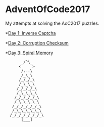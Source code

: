 ﻿# AdventOfCode2017
My attempts at solving the AoC2017 puzzles. 

*[Day 1: Inverse Captcha](day1puzzle1/day1puzzle1/Program.cs)

*[Day 2: Corruption Checksum](day2puzzle/day2puzzle/Program.cs)

*[Day 3: Spiral Memory](day3puzzle/day3puzzle/Program.cs)

           _/^\_      
          <     >
           /.-.\
           /_\_\
          /_/_/_\
          /_\_\_\
         /_/_/_/_\
         /_\_\_\_\
        /_/_/_/_/_\
        /_\_\_\_\_\
       /_/_/_/_/_/_\
       /_\_\_\_\_\_\
      /_/_/_/_/_/_/_\
           [___]
           
